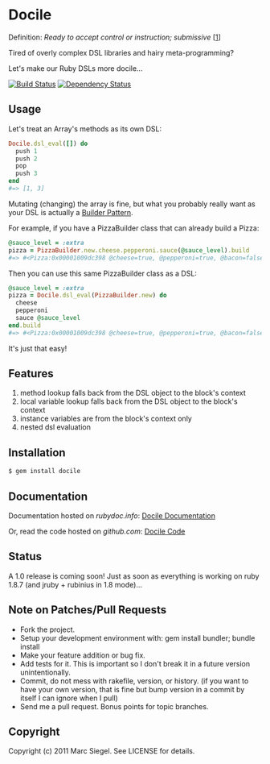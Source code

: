 # Docile

Definition: *Ready to accept control or instruction; submissive* [[1]]

Tired of overly complex DSL libraries and hairy meta-programming?

Let's make our Ruby DSLs more docile...

[1]: http://www.google.com/search?q=docile+definition   "Google"

[![Build Status](https://travis-ci.org/ms-ati/docile.png)](https://travis-ci.org/ms-ati/docile)
[![Dependency Status](https://gemnasium.com/ms-ati/docile.png)](https://gemnasium.com/ms-ati/docile)

## Usage

Let's treat an Array's methods as its own DSL:

``` ruby
Docile.dsl_eval([]) do
  push 1
  push 2
  pop
  push 3
end
#=> [1, 3]
```

Mutating (changing) the array is fine, but what you probably really want as your DSL is actually a [Builder Pattern][2].

For example, if you have a PizzaBuilder class that can already build a Pizza:

``` ruby
@sauce_level = :extra
pizza = PizzaBuilder.new.cheese.pepperoni.sauce(@sauce_level).build
#=> #<Pizza:0x00001009dc398 @cheese=true, @pepperoni=true, @bacon=false, @sauce=:extra>
```

Then you can use this same PizzaBuilder class as a DSL:

``` ruby
@sauce_level = :extra
pizza = Docile.dsl_eval(PizzaBuilder.new) do
  cheese
  pepperoni
  sauce @sauce_level
end.build
#=> #<Pizza:0x00001009dc398 @cheese=true, @pepperoni=true, @bacon=false, @sauce=:extra>
```

It's just that easy!

[2]: http://stackoverflow.com/questions/328496/when-would-you-use-the-builder-pattern  "Builder Pattern"

## Features

  1.  method lookup falls back from the DSL object to the block's context
  2.  local variable lookup falls back from the DSL object to the block's context
  3.  instance variables are from the block's context only
  4.  nested dsl evaluation

## Installation

``` bash
$ gem install docile
```

## Documentation

Documentation hosted on *rubydoc.info*: [Docile Documentation](http://rubydoc.info/gems/docile)

Or, read the code hosted on *github.com*: [Docile Code](https://github.com/ms-ati/docile)

## Status

A 1.0 release is coming soon! Just as soon as everything is working on ruby 1.8.7 (and jruby + rubinius in 1.8 mode)...

## Note on Patches/Pull Requests

  * Fork the project.
  * Setup your development environment with: gem install bundler; bundle install
  * Make your feature addition or bug fix.
  * Add tests for it. This is important so I don't break it in a
    future version unintentionally.
  * Commit, do not mess with rakefile, version, or history.
    (if you want to have your own version, that is fine but bump version in a commit by itself I can ignore when I pull)
  * Send me a pull request. Bonus points for topic branches.

## Copyright

Copyright (c) 2011 Marc Siegel. See LICENSE for details.
